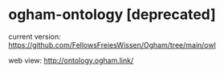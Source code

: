 # ogham-ontology **[deprecated]**

current version: https://github.com/FellowsFreiesWissen/Ogham/tree/main/owl

web view: http://ontology.ogham.link/
